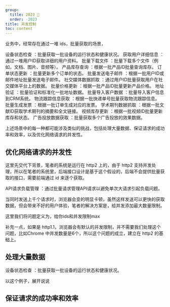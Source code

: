 ```yaml
---
group:
  title: 2023 🐰
  order: -2023
title: 并发控制
toc: content
---
```


业务中，经常存在通过一堆 ids，批量获取的场景，

设备状态检查 ：批量获取一批设备的运行状态和健康状况。
获取用户详细信息 ：通过一堆用户ID获取详细的用户资料。
批量下载文件 ：批量下载多个文件（例如，文档、图片、音频等）。
产品库存查询 ：根据一批产品ID批量查询库存。
订单状态更新 ：批量更新多个订单的状态。
批量发送电子邮件 ：根据一批用户ID或邮件地址批量发送电子邮件。
社交媒体数据抓取 ：通过用户ID批量获取用户在社交媒体平台上的数据。
批量价格更新 ：根据一批产品ID批量更新产品价格。
地址验证 ：批量验证和标准化一批地址数据。
批量导入客户数据 ：批量导入客户信息到CRM系统。
物流跟踪信息获取 ：根据一批快递单号批量获取物流跟踪信息。
批量生成发票 ：根据一批订单生成对应的发票。
学术期刊数据抓取 ：根据一批文献ID获取学术期刊的摘要和全文链接。
视频库存更新 ：根据一批视频ID批量更新库存和状态。
广告投放数据获取 ：批量获取多个广告投放的效果数据。

上述场景中的每一种都可能涉及类似的挑战，包括处理大量数据、保证请求的成功率和效率，以及优化网络请求的并发性。

## 优化网络请求的并发性

这里先交代下背景，笔者的系统是运行在 http2 上的，由于 http2 支持并发处理，所以在笔者的系统里，后端接口设计是基于这个假设的，后端不会提供批量获取的接口，需要前端通过 id 来逐个获取。

API请求负载管理 ：通过批量请求管理API请求以避免单次大请求引起负载问题。

当同时发送上千个请求时，浏览器会变的明显卡顿，虽然这样发送可以更快的获取数据，但会带来不好的用户体验，笔者的解决方案是，给并发添加最大数量限制。

这里我们将问题定义为，给你ids和并发限制max

补充一点，如果是 http1.1，浏览器会有默认的并发限制，并不需要我们处理这个问题，比如Chrome 中并发数量是6个，所以这个问题的成立，建立在 http2 的基础上。

## 处理大量数据

设备状态检查 ：批量获取一批设备的运行状态和健康状况。

以这个例子，展开说说

## 保证请求的成功率和效率
